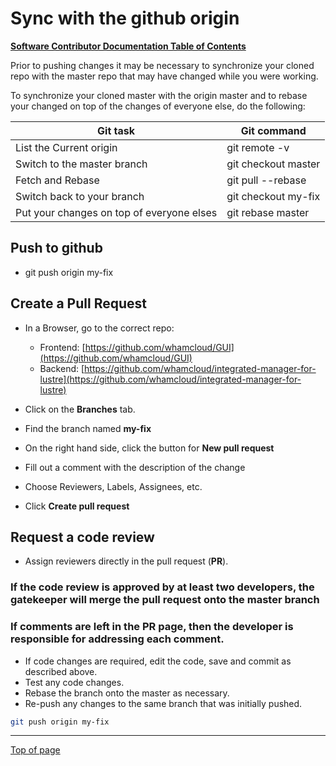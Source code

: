 # Sync with the github origin

[**Software Contributor Documentation Table of Contents**](cd_TOC.md)

Prior to pushing changes it may be necessary to synchronize your cloned repo with the master repo that may have changed while you were working.

To synchronize your cloned master with the origin master and to rebase your changed on top of the changes of everyone else, do the following:

| Git task                                  | Git command         |
| ----------------------------------------- | ------------------- |
| List the Current origin                   | git remote -v       |
| Switch to the master branch               | git checkout master |
| Fetch and Rebase                          | git pull --rebase   |
| Switch back to your branch                | git checkout my-fix |
| Put your changes on top of everyone elses | git rebase master   |

## Push to github

- git push origin my-fix

## Create a Pull Request

- In a Browser, go to the correct repo:

  - Frontend: [https://github.com/whamcloud/GUI](https://github.com/whamcloud/GUI)
  - Backend: [https://github.com/whamcloud/integrated-manager-for-lustre](https://github.com/whamcloud/integrated-manager-for-lustre)

- Click on the **Branches** tab.
- Find the branch named **my-fix**
- On the right hand side, click the button for **New pull request**

- Fill out a comment with the description of the change
- Choose Reviewers, Labels, Assignees, etc.
- Click **Create pull request**

## Request a code review

- Assign reviewers directly in the pull request (**PR**).

### If the code review is approved by at least two developers, the gatekeeper will merge the pull request onto the master branch

### If comments are left in the PR page, then the developer is responsible for addressing each comment.

- If code changes are required, edit the code, save and commit as described above.
- Test any code changes.
- Rebase the branch onto the master as necessary.
- Re-push any changes to the same branch that was initially pushed.

```sh
git push origin my-fix
```

---

[Top of page](#sync-with-the-github-origin)
